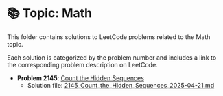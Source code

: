 
# 📚 Topic: Math

This folder contains solutions to LeetCode problems related to the Math topic.

Each solution is categorized by the problem number and includes a link to the corresponding problem description on LeetCode.

- **Problem 2145**: [Count the Hidden Sequences](https://leetcode.com/problems/count-the-hidden-sequences/description/)
  - Solution file: [2145_Count_the_Hidden_Sequences_2025-04-21.md](./2145_Count_the_Hidden_Sequences_2025-04-21.md)

